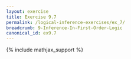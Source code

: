 ```yaml
---
layout: exercise
title: Exercise 9.7
permalink: /logical-inference-exercises/ex_7/
breadcrumb: 9-Inference-In-First-Order-Logic
canonical_id: ex9.7
---
```


{% include mathjax_support %}
